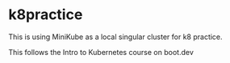 # k8practice

This is using MiniKube as a local singular cluster for k8 practice.

This follows the Intro to Kubernetes course on boot.dev
